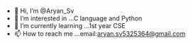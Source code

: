 - 👋 Hi, I’m @Aryan_Sv
- 👀 I’m interested in ...C language and Python
- 🌱 I’m currently learning ...1st year CSE
- 📫 How to reach me ...email:aryan.sv5325364@gmail.com


<!---
Aryan273-rio/Aryan273-rio is a ✨ special ✨ repository because its `README.md` (this file) appears on your GitHub profile.
You can click the Preview link to take a look at your changes.
--->
